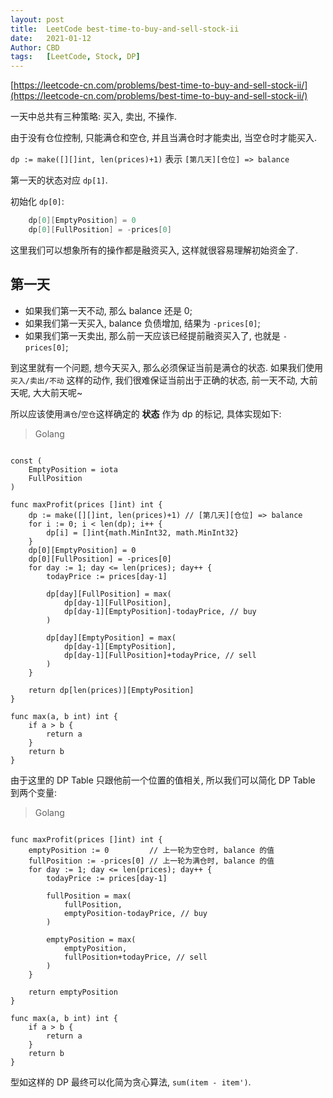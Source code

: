 ```yaml
---
layout: post
title:  LeetCode best-time-to-buy-and-sell-stock-ii
date:   2021-01-12
Author: CBD
tags:   [LeetCode, Stock, DP]
---
```


[https://leetcode-cn.com/problems/best-time-to-buy-and-sell-stock-ii/](https://leetcode-cn.com/problems/best-time-to-buy-and-sell-stock-ii/)

一天中总共有三种策略: 买入, 卖出, 不操作.

由于没有仓位控制, 只能满仓和空仓, 并且当满仓时才能卖出, 当空仓时才能买入.

`dp := make([][]int, len(prices)+1)` 表示 `[第几天][仓位] => balance`

第一天的状态对应 `dp[1]`.

初始化 `dp[0]`:

```go
	dp[0][EmptyPosition] = 0
	dp[0][FullPosition] = -prices[0]
```

这里我们可以想象所有的操作都是融资买入, 这样就很容易理解初始资金了.

## 第一天

* 如果我们第一天不动, 那么 balance 还是 0;
* 如果我们第一天买入, balance 负债增加, 结果为 `-prices[0]`;
* 如果我们第一天卖出, 那么前一天应该已经提前融资买入了, 也就是 `-prices[0]`;

到这里就有一个问题, 想今天买入, 那么必须保证当前是满仓的状态. 如果我们使用 `买入/卖出/不动` 这样的动作, 我们很难保证当前出于正确的状态, 前一天不动, 大前天呢, 大大前天呢~

所以应该使用`满仓`/`空仓`这样确定的 **状态** 作为 dp 的标记, 具体实现如下:

> Golang

```golang

const (
	EmptyPosition = iota
	FullPosition
)

func maxProfit(prices []int) int {
	dp := make([][]int, len(prices)+1) // [第几天][仓位] => balance
	for i := 0; i < len(dp); i++ {
		dp[i] = []int{math.MinInt32, math.MinInt32}
	}
	dp[0][EmptyPosition] = 0
	dp[0][FullPosition] = -prices[0]
	for day := 1; day <= len(prices); day++ {
		todayPrice := prices[day-1]

		dp[day][FullPosition] = max(
			dp[day-1][FullPosition],
			dp[day-1][EmptyPosition]-todayPrice, // buy
		)

		dp[day][EmptyPosition] = max(
			dp[day-1][EmptyPosition],
			dp[day-1][FullPosition]+todayPrice, // sell
		)
	}

	return dp[len(prices)][EmptyPosition]
}

func max(a, b int) int {
	if a > b {
		return a
	}
	return b
}

```

由于这里的 DP Table 只跟他前一个位置的值相关, 所以我们可以简化 DP Table 到两个变量:

> Golang

```golang

func maxProfit(prices []int) int {
	emptyPosition := 0         // 上一轮为空仓时, balance 的值
	fullPosition := -prices[0] // 上一轮为满仓时, balance 的值
	for day := 1; day <= len(prices); day++ {
		todayPrice := prices[day-1]

		fullPosition = max(
			fullPosition,
			emptyPosition-todayPrice, // buy
		)

		emptyPosition = max(
			emptyPosition,
			fullPosition+todayPrice, // sell
		)
	}

	return emptyPosition
}

func max(a, b int) int {
	if a > b {
		return a
	}
	return b
}

```

型如这样的 DP 最终可以化简为贪心算法, `sum(item - item')`.
